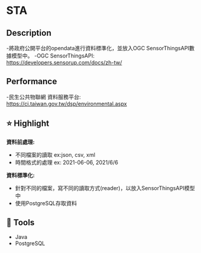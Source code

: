 # STA

## Description 

-將政府公開平台的opendata進行資料標準化，並放入OGC SensorThingsAPI數據模型中。
-OGC SensorThingsAPI: https://developers.sensorup.com/docs/zh-tw/



## Performance

-民生公共物聯網 資料服務平台: https://ci.taiwan.gov.tw/dsp/environmental.aspx



## ⭐ Highlight 

**資料前處理:**

* 不同檔案的讀取 ex:json, csv, xml
* 時間格式的處理 ex: 2021-06-06, 2021/6/6

**資料標準化:**

* 針對不同的檔案，寫不同的讀取方式(reader)，以放入SensorThingsAPI模型中
* 使用PostgreSQL存取資料



## 🧰 Tools 

* Java
* PostgreSQL
